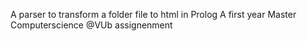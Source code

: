 A parser to transform a folder file to html in Prolog
A first year Master Computerscience @VUb assignenment
